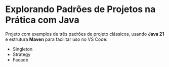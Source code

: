 # Explorando Padrões de Projetos na Prática com Java

Projeto com exemplos de três padrões de projeto clássicos, usando **Java 21** e estrutura **Maven** para facilitar uso no VS Code:

- Singleton
- Strategy
- Facade

